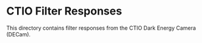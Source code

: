 # CTIO Filter Responses

This directory contains filter responses from the CTIO Dark Energy Camera (DECam).